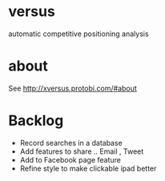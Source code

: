 versus
======

automatic competitive positioning analysis

about
=======
See http://xversus.protobi.com/#about

Backlog
========
*  Record searches in a database
*  Add features to share .. Email , Tweet
*  Add to Facebook page feature
*  Refine style to make clickable ipad better

